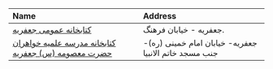 | Name                                                           | Address                                               |
|:---------------------------------------------------------------|:------------------------------------------------------|
| [كتابخانه عمومی جعفریه](http://qompl.ir)                       | جعفريه - خيابان فرهنگ.                                |
| [کتابخانه مدرسه علمیه خواهران حضرت معصومه (س) جعفریه](http://) | جعفریه- خیابان امام خمینی (ره)- جنب مسجد خاتم الانبیا |